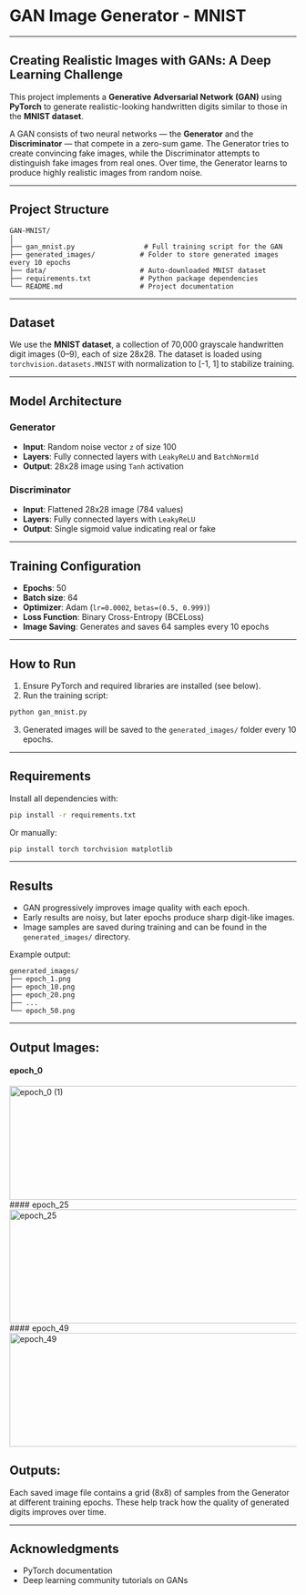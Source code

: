 # GAN Image Generator - MNIST

---

## Creating Realistic Images with GANs: A Deep Learning Challenge

This project implements a **Generative Adversarial Network (GAN)** using **PyTorch** to generate realistic-looking handwritten digits similar to those in the **MNIST dataset**.

A GAN consists of two neural networks — the **Generator** and the **Discriminator** — that compete in a zero-sum game. The Generator tries to create convincing fake images, while the Discriminator attempts to distinguish fake images from real ones. Over time, the Generator learns to produce highly realistic images from random noise.

---

##  Project Structure

```
GAN-MNIST/
│
├── gan_mnist.py                 # Full training script for the GAN
├── generated_images/           # Folder to store generated images every 10 epochs
├── data/                       # Auto-downloaded MNIST dataset
├── requirements.txt            # Python package dependencies
└── README.md                   # Project documentation
```

---

##  Dataset

We use the **MNIST dataset**, a collection of 70,000 grayscale handwritten digit images (0–9), each of size 28x28. The dataset is loaded using `torchvision.datasets.MNIST` with normalization to [-1, 1] to stabilize training.

---

## Model Architecture

### Generator

- **Input**: Random noise vector `z` of size 100
- **Layers**: Fully connected layers with `LeakyReLU` and `BatchNorm1d`
- **Output**: 28x28 image using `Tanh` activation

### Discriminator

- **Input**: Flattened 28x28 image (784 values)
- **Layers**: Fully connected layers with `LeakyReLU`
- **Output**: Single sigmoid value indicating real or fake

---

## Training Configuration

- **Epochs**: 50
- **Batch size**: 64
- **Optimizer**: Adam (`lr=0.0002`, `betas=(0.5, 0.999)`)
- **Loss Function**: Binary Cross-Entropy (BCELoss)
- **Image Saving**: Generates and saves 64 samples every 10 epochs

---

## How to Run

1. Ensure PyTorch and required libraries are installed (see below).
2. Run the training script:

```bash
python gan_mnist.py
```

3. Generated images will be saved to the `generated_images/` folder every 10 epochs.

---

## Requirements

Install all dependencies with:

```bash
pip install -r requirements.txt
```

Or manually:

```bash
pip install torch torchvision matplotlib
```

---

##  Results

- GAN progressively improves image quality with each epoch.
- Early results are noisy, but later epochs produce sharp digit-like images.
- Image samples are saved during training and can be found in the `generated_images/` directory.

Example output:

```
generated_images/
├── epoch_1.png
├── epoch_10.png
├── epoch_20.png
├── ...
└── epoch_50.png
```

---
## Output Images:
#### epoch_0
<img width="1000" height="200" alt="epoch_0 (1)" src="https://github.com/user-attachments/assets/aec8634f-99c6-4b2f-afb8-ee9204d4fcb2" />
#### epoch_25
<img width="1000" height="200" alt="epoch_25" src="https://github.com/user-attachments/assets/77123825-6959-4d6c-a082-951c013a6853" />
#### epoch_49
<img width="1000" height="200" alt="epoch_49" src="https://github.com/user-attachments/assets/49a044b8-fa5b-481e-8871-ade6c47a9ce7" />



## Outputs:

Each saved image file contains a grid (8x8) of samples from the Generator at different training epochs. These help track how the quality of generated digits improves over time.

---


## Acknowledgments

- PyTorch documentation
- Deep learning community tutorials on GANs
